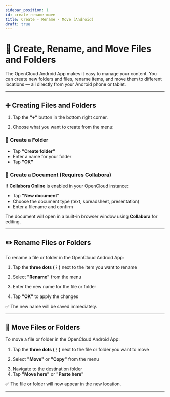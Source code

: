 ```yaml
---
sidebar_position: 1
id: create-rename-move
title: Create - Rename - Move (Android)
draft: true
---
```


# 📁 Create, Rename, and Move Files and Folders

The OpenCloud Android App makes it easy to manage your content. You can create new folders and files, rename items, and
move them to different locations — all directly from your Android phone or tablet.

---

## ➕ Creating Files and Folders

1. Tap the **“+”** button in the bottom right corner.

<!-- <img src={require("../img/files-and-folders/create-rename-move-android/create-new.png").default} alt="Create new" height="400"/> -->

2. Choose what you want to create from the menu:

### 📂 Create a Folder

- Tap **"Create folder"**
- Enter a name for your folder
- Tap **"OK"**

<!-- <img src={require("../img/files-and-folders/create-rename-move-android/create-folder.png").default} alt="Create folder" height="400"/> -->

### 📄 Create a Document (Requires Collabora)

If **Collabora Online** is enabled in your OpenCloud instance:

- Tap **"New document"**
- Choose the document type (text, spreadsheet, presentation)
- Enter a filename and confirm

<!-- <img src={require("../img/files-and-folders/create-rename-move-android/choose-file-type.png").default} alt="Choose file type" height="400"/> -->

The document will open in a built-in browser window using **Collabora** for editing.

<!-- <img src={require("../img/files-and-folders/create-rename-move-android/open-collabora.png").default} alt="Open Collabora" height="400"/>
<img src={require("../img/files-and-folders/create-rename-move-android/edit-collabora.png").default} alt="Edit Collabora" height="400"/> -->

---

## ✏️ Rename Files or Folders

To rename a file or folder in the OpenCloud Android App:

1. Tap the **three dots (⋮)** next to the item you want to rename

<!-- <img src={require("../img/files-and-folders/create-rename-move-android/three-dots.png").default} alt="Click on the three dots menu" height="400"/> -->

2. Select **"Rename"** from the menu

<!-- <img src={require("../img/files-and-folders/create-rename-move-android/select-rename.png").default} alt="Select rename" height="400"/> -->

3. Enter the new name for the file or folder

<!-- <img src={require("../img/files-and-folders/create-rename-move-android/enter-rename.png").default} alt="Enter the new name" height="400"/> -->

4. Tap **"OK"** to apply the changes

<!-- <img src={require("../img/files-and-folders/create-rename-move-android/tap-ok.png").default} alt="Tap OK" height="400"/>
<img src={require("../img/files-and-folders/create-rename-move-android/new-name-applied.png").default} alt="New applied name" height="400"/> -->

✅ The new name will be saved immediately.

---

## 📁 Move Files or Folders

To move a file or folder in the OpenCloud Android App:

1. Tap the **three dots (⋮)** next to the file or folder you want to move

<!-- <img src={require("../img/files-and-folders/create-rename-move-android/three-dots-move.png").default} alt="Select the three dot menu" height="400"/> -->

2. Select **"Move"** or **"Copy"** from the menu

<!-- <img src={require("../img/files-and-folders/create-rename-move-android/select-move-or-copy.png").default} alt="Select move or copy" height="400"/> -->

3. Navigate to the destination folder
4. Tap **"Move here"** or **"Paste here"**

<!-- <img src={require("../img/files-and-folders/create-rename-move-android/select-paste.png").default} alt="Select paste" height="400"/>
<img src={require("../img/files-and-folders/create-rename-move-android/file-moved.png").default} alt="File is moved" height="400"/> -->

✅ The file or folder will now appear in the new location.

---
